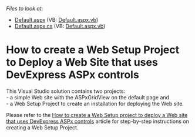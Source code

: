 <!-- default file list -->
*Files to look at*:

* [Default.aspx](./CS/WebSite1/Default.aspx) (VB: [Default.aspx.vb](./VB/WebSite1/Default.aspx.vb))
* [Default.aspx.cs](./CS/WebSite1/Default.aspx.cs) (VB: [Default.aspx.vb](./VB/WebSite1/Default.aspx.vb))
<!-- default file list end -->
# How to create a Web Setup Project to Deploy a Web Site that uses DevExpress ASPx controls


<p>This Visual Studio solution contains two projects: <br />
- a simple Web site with the ASPxGridView on the default page and<br />
- a Web Setup Project to create an installation for deploying the Web site.</p><p>Please refer to the <a href="https://www.devexpress.com/Support/Center/p/K18198">How to create a Web Setup project to deploy a Web site that uses DevExpress ASPx controls</a> article for step-by-step instructions on creating a Web Setup Project.</p>

<br/>


